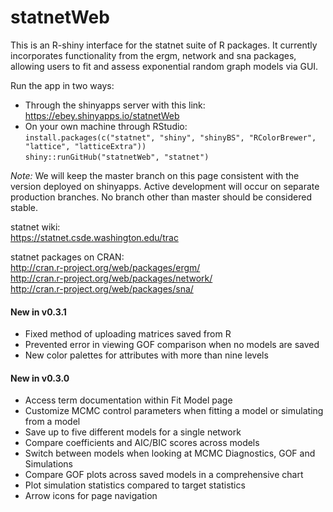 statnetWeb
==========

This is an R-shiny interface for the statnet suite of R packages. It currently incorporates functionality from the ergm, network and sna packages, allowing users to fit and assess exponential random graph models via GUI.

Run the app in two ways:  
* Through the shinyapps server with this link: https://ebey.shinyapps.io/statnetWeb  
* On your own machine through RStudio:  
    `install.packages(c("statnet", "shiny", "shinyBS", "RColorBrewer", "lattice", "latticeExtra"))`  
    `shiny::runGitHub("statnetWeb", "statnet")`

*Note:* We will keep the master branch on this page consistent with the version deployed on shinyapps. Active development will occur on separate production branches. No branch other than master should be considered stable.

statnet wiki:  
https://statnet.csde.washington.edu/trac 

statnet packages on CRAN:  
http://cran.r-project.org/web/packages/ergm/  
http://cran.r-project.org/web/packages/network/  
http://cran.r-project.org/web/packages/sna/

#### New in v0.3.1

* Fixed method of uploading matrices saved from R
* Prevented error in viewing GOF comparison when no models are saved
* New color palettes for attributes with more than nine levels

#### New in v0.3.0

* Access term documentation within Fit Model page
* Customize MCMC control parameters when fitting a model or simulating from a model
* Save up to five different models for a single network
* Compare coefficients and AIC/BIC scores across models
* Switch between models when looking at MCMC Diagnostics, GOF and Simulations
* Compare GOF plots across saved models in a comprehensive chart
* Plot simulation statistics compared to target statistics
* Arrow icons for page navigation
